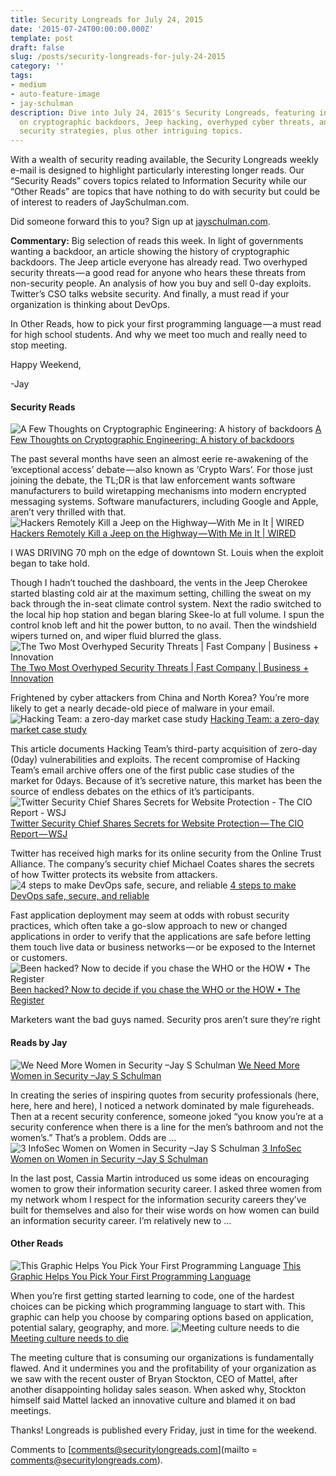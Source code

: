 ```yaml
---
title: Security Longreads for July 24, 2015
date: '2015-07-24T00:00:00.000Z'
template: post
draft: false
slug: /posts/security-longreads-for-july-24-2015
category: ''
tags:
- medium
- auto-feature-image
- jay-schulman
description: Dive into July 24, 2015's Security Longreads, featuring in-depth insights
  on cryptographic backdoors, Jeep hacking, overhyped cyber threats, and Twitter's
  security strategies, plus other intriguing topics.
---
```

With a wealth of security reading available, the Security Longreads weekly e-mail is designed to highlight particularly interesting longer reads. Our “Security Reads” covers topics related to Information Security while our “Other Reads” are topics that have nothing to do with security but could be of interest to readers of JaySchulman.com.

Did someone forward this to you? Sign up at [jayschulman.com](https://www.jayschulman.com/longreads).

**Commentary:** Big selection of reads this week. In light of governments wanting a backdoor, an article showing the history of cryptographic backdoors. The Jeep article everyone has already read. Two overhyped security threats — a good read for anyone who hears these threats from non-security people. An analysis of how you buy and sell 0-day exploits. Twitter’s CSO talks website security. And finally, a must read if your organization is thinking about DevOps.

In Other Reads, how to pick your first programming language — a must read for high school students. And why we meet too much and really need to stop meeting.

Happy Weekend,

-Jay

#### Security Reads
![A Few Thoughts on Cryptographic Engineering: A history of backdoors](__GHOST_URL__/content/images/max/800/0-mBY-wS9_7wFUpOsG.jpg)
[A Few Thoughts on Cryptographic Engineering: A history of backdoors](http://blog.cryptographyengineering.com/2015/07/a-history-of-backdoors.html)

The past several months have seen an almost eerie re-awakening of the ‘exceptional access’ debate — also known as ‘Crypto Wars’. For those just joining the debate, the TL;DR is that law enforcement wants software manufacturers to build wiretapping mechanisms into modern encrypted messaging systems. Software manufacturers, including Google and Apple, aren’t very thrilled with that.
![Hackers Remotely Kill a Jeep on the Highway—With Me in It | WIRED](__GHOST_URL__/content/images/max/800/0-1Ta1RjJROfvs8eEe.jpg)
[Hackers Remotely Kill a Jeep on the Highway — With Me in It | WIRED](http://www.wired.com/2015/07/hackers-remotely-kill-jeep-highway/)

I WAS DRIVING 70 mph on the edge of downtown St. Louis when the exploit began to take hold.

Though I hadn’t touched the dashboard, the vents in the Jeep Cherokee started blasting cold air at the maximum setting, chilling the sweat on my back through the in-seat climate control system. Next the radio switched to the local hip hop station and began blaring Skee-lo at full volume. I spun the control knob left and hit the power button, to no avail. Then the windshield wipers turned on, and wiper fluid blurred the glass.
![The Two Most Overhyped Security Threats | Fast Company | Business + Innovation](__GHOST_URL__/content/images/max/800/0-ScGLXFEj49o4Vm7H.jpg)
[The Two Most Overhyped Security Threats | Fast Company | Business + Innovation](https://www.fastcompany.com/3048459/elasticity/the-two-most-overhyped-security-threats)

Frightened by cyber attackers from China and North Korea? You’re more likely to get a nearly decade-old piece of malware in your email.
![Hacking Team: a zero-day market case study](__GHOST_URL__/content/images/max/800/0-KBG5l8TkZsgeKgV0.png)
[Hacking Team: a zero-day market case study](http://tsyrklevich.net/2015/07/22/hacking-team-0day-market/)

This article documents Hacking Team’s third-party acquisition of zero-day (0day) vulnerabilities and exploits. The recent compromise of Hacking Team’s email archive offers one of the first public case studies of the market for 0days. Because of it’s secretive nature, this market has been the source of endless debates on the ethics of it’s participants.
![Twitter Security Chief Shares Secrets for Website Protection - The CIO Report - WSJ](__GHOST_URL__/content/images/max/800/0-wI8Ty0hdmKWfFsF_.jpg)
[Twitter Security Chief Shares Secrets for Website Protection — The CIO Report — WSJ](http://blogs.wsj.com/cio/2015/07/23/twitter-security-chief-shares-secrets-for-protecting-its-website/)

Twitter has received high marks for its online security from the Online Trust Alliance. The company’s security chief Michael Coates shares the secrets of how Twitter protects its website from attackers.
![4 steps to make DevOps safe, secure, and reliable](__GHOST_URL__/content/images/max/800/0-BvPB64SwA9w1Lcqj.jpg)
[4 steps to make DevOps safe, secure, and reliable](http://www.networkworld.com/article/2951758/software/4-steps-to-make-devops-safe-secure-and-reliable.html)

Fast application deployment may seem at odds with robust security practices, which often take a go-slow approach to new or changed applications in order to verify that the applications are safe before letting them touch live data or business networks — or be exposed to the Internet or customers.
![Been hacked? Now to decide if you chase the WHO or the HOW • The Register](__GHOST_URL__/content/images/max/800/0-fCVWVfEThlaGC1mf.jpg)
[Been hacked? Now to decide if you chase the WHO or the HOW • The Register](http://www.theregister.co.uk/2015/07/14/attribution_feature/)

Marketers want the bad guys named. Security pros aren’t sure they’re right

#### Reads by Jay
![We Need More Women in Security –Jay S Schulman](__GHOST_URL__/content/images/max/800/0-LZRMQvavixXDjJdr.png)
[We Need More Women in Security –Jay S Schulman](https://www.jayschulman.com/we-need-more-women-in-security/#utm_source=rss&amp;utm_medium=rss&amp;utm_campaign=we-need-more-women-in-security)

In creating the series of inspiring quotes from security professionals (here, here, here and here), I noticed a network dominated by male figureheads. Then at a recent security conference, someone joked “you know you’re at a security conference when there is a line for the men’s bathroom and not the women’s.” That’s a problem. Odds are …
![3 InfoSec Women on Women in Security –Jay S Schulman](__GHOST_URL__/content/images/max/800/0-obzaCbEX8Kl8EhGE.png)
[3 InfoSec Women on Women in Security –Jay S Schulman](https://www.jayschulman.com/3-infosec-women-on-women-in-security/#utm_source=rss&amp;utm_medium=rss&amp;utm_campaign=3-infosec-women-on-women-in-security)

In the last post, Cassia Martin introduced us some ideas on encouraging women to grow their information security career. I asked three women from my network whom I respect for the information security careers they’ve built for themselves and also for their wise words on how women can build an information security career. I’m relatively new to …

#### Other Reads
![This Graphic Helps You Pick Your First Programming Language](__GHOST_URL__/content/images/max/800/0-n3fkmA5Gy_Slf-d8.jpg)
[This Graphic Helps You Pick Your First Programming Language](http://lifehacker.com/this-graphic-helps-you-pick-your-first-programming-lang-1719213677)

When you’re first getting started learning to code, one of the hardest choices can be picking which programming language to start with. This graphic can help you choose by comparing options based on application, potential salary, geography, and more.
![Meeting culture needs to die](__GHOST_URL__/content/images/max/800/0-tcs1fIOuRHqjkl16.jpg)
[Meeting culture needs to die](http://thenextweb.com/insider/2015/07/19/meeting-culture-needs-to-die/)

The meeting culture that is consuming our organizations is fundamentally flawed. And it undermines you and the profitability of your organization as we saw with the recent ouster of Bryan Stockton, CEO of Mattel, after another disappointing holiday sales season. When asked why, Stockton himself said Mattel lacked an innovative culture and blamed it on bad meetings.

Thanks! Longreads is published every Friday, just in time for the weekend.

Comments to [comments@securitylongreads.com](mailto = comments@securitylongreads.com).